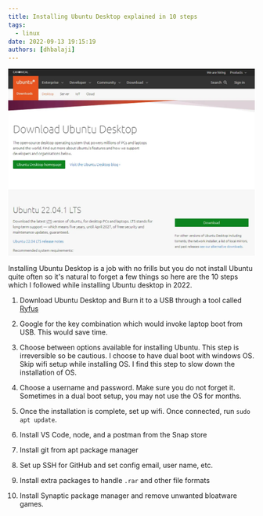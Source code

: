 ```yaml
---
title: Installing Ubuntu Desktop explained in 10 steps
tags:
  - linux
date: 2022-09-13 19:15:19
authors: [dhbalaji]
---
```


![Ubuntu desktop download](./assets/ubuntu-download.webp)

Installing Ubuntu Desktop is a job with no frills but you do not install Ubuntu quite often so it's natural to forget a few things so here are the 10 steps which I followed while installing Ubuntu desktop in 2022.

1. Download Ubuntu Desktop and Burn it to a USB through a tool called [Ryfus](https://rufus.ie/en/)

2. Google for the key combination which would invoke laptop boot from USB. This would save time.

3. Choose between options available for installing Ubuntu. This step is irreversible so be cautious. I choose to have dual boot with windows OS. Skip wifi setup while installing OS. I find this step to slow down the installation of OS.

4. Choose a username and password. Make sure you do not forget it. Sometimes in a dual boot setup, you may not use the OS for months.

5. Once the installation is complete, set up wifi. Once connected, run `sudo apt update`.

6. Install VS Code, node, and a postman from the Snap store

7. Install git from apt package manager

8. Set up SSH for GitHub and set config email, user name, etc.

9. Install extra packages to handle `.rar` and other file formats

10. Install Synaptic package manager and remove unwanted bloatware games.